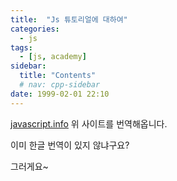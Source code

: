 ```yaml
---
title:  "Js 튜토리얼에 대하여" 
categories:
  - js
tags:
  - [js, academy]
sidebar:
  title: "Contents"
  # nav: cpp-sidebar
date: 1999-02-01 22:10
---
```


[javascript.info](https://javascript.info/)
위 사이트를 번역해옵니다.

이미 한글 번역이 있지 않냐구요?

그러게요~

